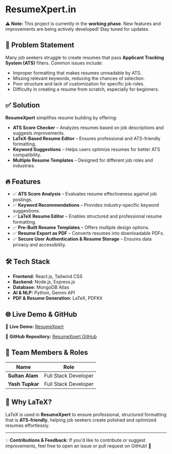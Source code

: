 # ResumeXpert.in

⚠️ **Note:** This project is currently in the **working phase**. New features and improvements are being actively developed! Stay tuned for updates.  

## 🚀 Problem Statement
Many job seekers struggle to create resumes that pass **Applicant Tracking System (ATS)** filters. Common issues include:
- Improper formatting that makes resumes unreadable by ATS.
- Missing relevant keywords, reducing the chances of selection.
- Poor structure and lack of customization for specific job roles.
- Difficulty in creating a resume from scratch, especially for beginners.

## ✅ Solution
**ResumeXpert** simplifies resume building by offering:
- **ATS Score Checker** – Analyzes resumes based on job descriptions and suggests improvements.
- **LaTeX-Based Resume Editor** – Ensures professional and ATS-friendly formatting.
- **Keyword Suggestions** – Helps users optimize resumes for better ATS compatibility.
- **Multiple Resume Templates** – Designed for different job roles and industries.

## 🔥 Features
- ✅ **ATS Score Analysis** – Evaluates resume effectiveness against job postings.
- ✅ **Keyword Recommendations** – Provides industry-specific keyword suggestions.
- ✅ **LaTeX Resume Editor** – Enables structured and professional resume formatting.
- ✅ **Pre-Built Resume Templates** – Offers multiple design options.
- ✅ **Resume Export as PDF** – Converts resumes into downloadable PDFs.
- ✅ **Secure User Authentication & Resume Storage** – Ensures data privacy and accessibility.

## 🛠 Tech Stack
- **Frontend:** React.js, Tailwind CSS
- **Backend:** Node.js, Express.js
- **Database:** MongoDB Atlas
- **AI & NLP:** Python, Gemini API
- **PDF & Resume Generation:** LaTeX, PDFKit

## 🌐 Live Demo & GitHub
🚀 **Live Demo:** [ResumeXpert](https://resume-xpert.vercel.app/)

📂 **GitHub Repository:** [ResumeXpert GitHub](https://github.com/sultancodess/ResumeXpert)

## 👥 Team Members & Roles
| Name           | Role                    |
|---------------|-------------------------|
| **Sultan Alam** | Full Stack Developer     |
| **Yash Tupkar** | Full Stack Developer     |


## 📄 Why LaTeX?
LaTeX is used in **ResumeXpert** to ensure professional, structured formatting that is **ATS-friendly**, helping job seekers create polished and optimized resumes effortlessly.

---

💡 **Contributions & Feedback:** If you'd like to contribute or suggest improvements, feel free to open an issue or pull request on GitHub! 🚀
